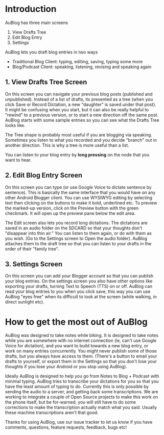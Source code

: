 # Introduction #

AuBlog has three main screens
  1. View Drafts Tree
  1. Edit Blog Entry
  1. Settings

AuBlog lets you draft blog entries in two ways
  * Traditional Blog Client: typing, editing, saving, typing some more
  * Blog/Podcast Client: speaking, listening, revising and speaking again


## 1. View Drafts Tree Screen ##

On this screen you can navigate your previous blog posts (published and unpublished). Instead of a list of drafts, its presented as a tree (when you click Save or Record Dictation, a new "daughter" is saved under that post). It might be confusing when you start, but it can also be really helpful to "rewind" to a previous version, or to start a new direction off the same post. AuBlog starts with some sample entries so you can see what the Drafts Tree looks like.

The Tree shape is probably most useful if you are blogging via speaking. Sometimes you listen to what you recorded and you decide "branch" out in another direction. This is why a tree is more useful than a list.

You can listen to your blog entry by **long pressing** on the node that you want to hear.

## 2. Edit Blog Entry Screen ##

On this screen you can type (or use Google Voice to dictate sentence by sentence). This is basically the same interface that you would have on any other Android Blogger client. You can use WYSIWYG editing by selecting text then clicking on the buttons to make it bold, underlined etc. To preview the marked-up version, click on the Preview button with the green checkmark. It will open up the preview pane below the edit area.

The Edit screen also lets you record long dictations. The dictations are saved in an audio folder on the SDCARD so that your thoughts don't "disappear into thin air." You can listen to them again, or do with them as you wish. (Go to the Settings screen to Open the audio folder). AuBlog attaches them to the draft tree so that you can listen to your drafts in the order of their "family tree".

## 3. Settings Screen ##

On this screen you can add your Blogger account so that you can publish your blog entries. On the settings screen you also have other options like exporting your drafts, turning Text to Speech (TTS) on or off. AuBlog can read your blog entries to you when you click save, this way you can use AuBlog "eyes free" when its difficult to look at the screen (while walking, in direct sunlight etc).

# How to get the most out of AuBlog #

AuBlog was designed to take notes while biking. It is designed to take notes while you are somewhere with no internet connection (ie, can't use Google Voice for dictation), and you want to build towards a new blog entry, or work on many entries concurrently. You might never publish some of those drafts, but you always have access to them. (There's a button to email your drafts to yourself, or export them in the Settings so that you don't lose your thoughts if you lose your Android or you stop using AuBlog).

Ideally AuBlog is designed to help you go from Notes to Blog + Podcast with minimal typing. AuBlog tries to transcribe your dictations for you so that you have the least amount of typing to do. Currently this is only possible by sending the audio to a server, and getting back some transcriptions. We are working to integrate a couple of Open Source projects to make this work on the phone itself, but be for-warned, you will still have to do some corrections to make the transcription actually match what you said. Usually these machine transcriptions aren't that good.

Thanks for using AuBlog, use our issue tracker to let us know if you have comments, questions, feature requests, feedback, bugs etc!